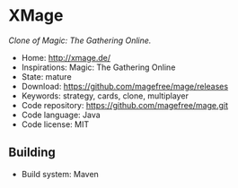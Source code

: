 # XMage

_Clone of Magic: The Gathering Online._

- Home: http://xmage.de/
- Inspirations: Magic: The Gathering Online
- State: mature
- Download: https://github.com/magefree/mage/releases
- Keywords: strategy, cards, clone, multiplayer
- Code repository: https://github.com/magefree/mage.git
- Code language: Java
- Code license: MIT

## Building

- Build system: Maven
